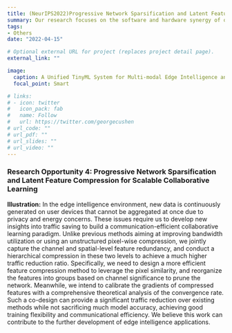```yaml
---
title: (NeurIPS2022)Progressive Network Sparsification and Latent Feature Compression for Scalable Collaborative Learning.
summary: Our research focuses on the software and hardware synergy of on-device learning techniques, covering the scope of model-level neural network design, algorithm-level training optimization and hardware-level arithmetic acceleration.
tags:
- Others
date: "2022-04-15"

# Optional external URL for project (replaces project detail page).
external_link: ""

image:
  caption: A Unified TinyML System for Multi-modal Edge Intelligence and Real-time Visual Perception
  focal_point: Smart

# links:
# - icon: twitter
#   icon_pack: fab
#   name: Follow
#   url: https://twitter.com/georgecushen
# url_code: ""
# url_pdf: ""
# url_slides: ""
# url_video: ""
---
```


### Research Opportunity 4: Progressive Network Sparsification and Latent Feature Compression for Scalable Collaborative Learning

**Illustration:** In the edge intelligence environment, new data is continuously generated on user devices that cannot be aggregated at once due to privacy and energy concerns. These issues require us to develop new insights into traffic saving to build a communication-efficient collaborative learning paradigm. Unlike previous methods aiming at improving bandwidth utilization or using an unstructured pixel-wise compression, we jointly capture the channel and spatial-level feature redundancy, and conduct a hierarchical compression in these two levels to achieve a much higher traffic reduction ratio. Specifically, we need to design a more efficient feature compression method to leverage the pixel similarity, and reorganize the features into groups based on channel significance to prune the network. Meanwhile, we intend to calibrate the gradients of compressed features with a comprehensive theoretical analysis of the convergence rate. Such a co-design can provide a significant traffic reduction over existing methods while not sacrificing much model accuracy, achieving good training flexibility and communicational efficiency. We believe this work can contribute to the further development of edge intelligence applications.